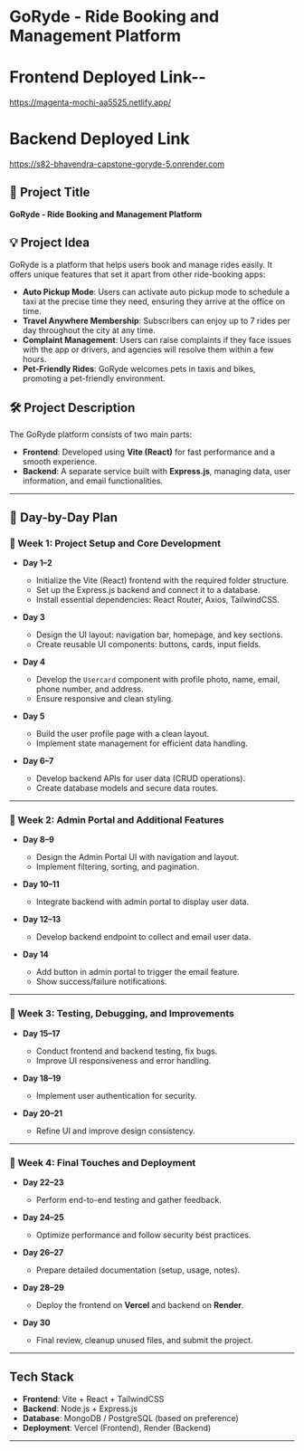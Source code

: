 # GoRyde - Ride Booking and Management Platform 
# Frontend Deployed Link--
  https://magenta-mochi-aa5525.netlify.app/

# Backend Deployed Link
https://s82-bhavendra-capstone-goryde-5.onrender.com


## 🚀 Project Title
**GoRyde - Ride Booking and Management Platform**

## 💡 Project Idea
GoRyde is a platform that helps users book and manage rides easily. It offers unique features that set it apart from other ride-booking apps:

- **Auto Pickup Mode**: Users can activate auto pickup mode to schedule a taxi at the precise time they need, ensuring they arrive at the office on time.
- **Travel Anywhere Membership**: Subscribers can enjoy up to 7 rides per day throughout the city at any time.
- **Complaint Management**: Users can raise complaints if they face issues with the app or drivers, and agencies will resolve them within a few hours.
- **Pet-Friendly Rides**: GoRyde welcomes pets in taxis and bikes, promoting a pet-friendly environment.

## 🛠 Project Description
The GoRyde platform consists of two main parts:

- **Frontend**: Developed using **Vite (React)** for fast performance and a smooth experience.
- **Backend**: A separate service built with **Express.js**, managing data, user information, and email functionalities.

---

## 📅 Day-by-Day Plan

### 📌 Week 1: Project Setup and Core Development

- **Day 1–2**
  - Initialize the Vite (React) frontend with the required folder structure.
  - Set up the Express.js backend and connect it to a database.
  - Install essential dependencies: React Router, Axios, TailwindCSS.

- **Day 3**
  - Design the UI layout: navigation bar, homepage, and key sections.
  - Create reusable UI components: buttons, cards, input fields.

- **Day 4**
  - Develop the `Usercard` component with profile photo, name, email, phone number, and address.
  - Ensure responsive and clean styling.

- **Day 5**
  - Build the user profile page with a clean layout.
  - Implement state management for efficient data handling.

- **Day 6–7**
  - Develop backend APIs for user data (CRUD operations).
  - Create database models and secure data routes.

---

### 📌 Week 2: Admin Portal and Additional Features

- **Day 8–9**
  - Design the Admin Portal UI with navigation and layout.
  - Implement filtering, sorting, and pagination.

- **Day 10–11**
  - Integrate backend with admin portal to display user data.

- **Day 12–13**
  - Develop backend endpoint to collect and email user data.

- **Day 14**
  - Add button in admin portal to trigger the email feature.
  - Show success/failure notifications.

---

### 📌 Week 3: Testing, Debugging, and Improvements

- **Day 15–17**
  - Conduct frontend and backend testing, fix bugs.
  - Improve UI responsiveness and error handling.

- **Day 18–19**
  - Implement user authentication for security.

- **Day 20–21**
  - Refine UI and improve design consistency.

---

### 📌 Week 4: Final Touches and Deployment

- **Day 22–23**
  - Perform end-to-end testing and gather feedback.

- **Day 24–25**
  - Optimize performance and follow security best practices.

- **Day 26–27**
  - Prepare detailed documentation (setup, usage, notes).

- **Day 28–29**
  - Deploy the frontend on **Vercel** and backend on **Render**.

- **Day 30**
  - Final review, cleanup unused files, and submit the project.

---

## Tech Stack
- **Frontend**: Vite + React + TailwindCSS
- **Backend**: Node.js + Express.js
- **Database**: MongoDB / PostgreSQL (based on preference)
- **Deployment**: Vercel (Frontend), Render (Backend)

---

